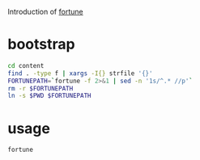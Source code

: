 Introduction of [fortune](https://en.wikipedia.org/wiki/Fortune_%28Unix%29)

# bootstrap

```bash
cd content
find . -type f | xargs -I{} strfile '{}'
FORTUNEPATH=`fortune -f 2>&1 | sed -n '1s/^.* //p'`
rm -r $FORTUNEPATH
ln -s $PWD $FORTUNEPATH
```

# usage

```bash
fortune
```
